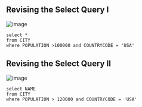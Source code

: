 ## Revising the Select Query I
![image](https://user-images.githubusercontent.com/46245101/110939432-c0ddaf00-8378-11eb-8954-8cc3de9ef985.png)
```
select *
from CITY
where POPULATION >100000 and COUNTRYCODE = 'USA'
```

## Revising the Select Query II
![image](https://user-images.githubusercontent.com/46245101/110939564-f71b2e80-8378-11eb-9ff0-3653add498d2.png)
```
select NAME
from CITY
where POPULATION > 120000 and COUNTRYCODE = 'USA'
```

